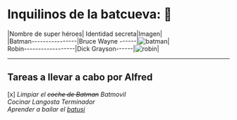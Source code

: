 # Inquilinos de la batcueva: 🦇

|Nombre de super héroes| Identidad secreta|Imagen|
<br>
|Batman----------------|Bruce Wayne ------|![batman](https://mural.uv.es/franpevi/batman.jpg)|
<br>
Robin------------------|Dick Grayson------|![robin](https://mural.uv.es/franpevi/robin.jpg)|

***
## Tareas a llevar a cabo por Alfred
 [x] *Limpiar el ~~coche de Batman~~ Batmovil*
 <br>
*Cocinar Langosta Terminador*
<br>
*Aprender a bailar el [ batusi ](https://www.youtube.com/watch?v=RsYA8Gr5NTY](https://youtu.be/wnoBD1OPUX4)https://youtu.be/wnoBD1OPUX4)*
